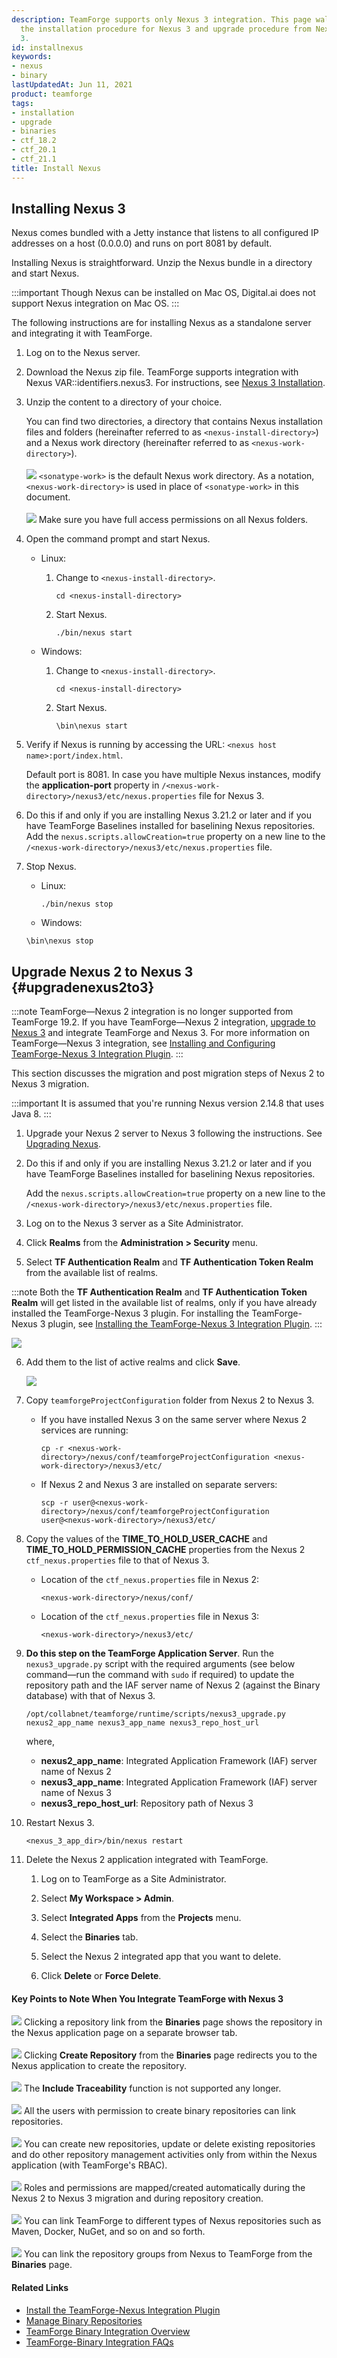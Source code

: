 ```yaml
---
description: TeamForge supports only Nexus 3 integration. This page walks you through
  the installation procedure for Nexus 3 and upgrade procedure from Nexus 2 to Nexus
  3.
id: installnexus
keywords:
- nexus
- binary
lastUpdatedAt: Jun 11, 2021
product: teamforge
tags:
- installation
- upgrade
- binaries
- ctf_18.2
- ctf_20.1
- ctf_21.1
title: Install Nexus
---
```


## Installing Nexus 3

Nexus comes bundled with a Jetty instance that listens to all configured IP addresses on a host (0.0.0.0) and runs on port 8081 by default.

Installing Nexus is straightforward. Unzip the Nexus bundle in a directory and start Nexus.

:::important
Though Nexus can be installed on Mac OS, Digital.ai does not support Nexus integration on Mac OS.
:::

The following instructions are for installing Nexus as a standalone server and integrating it with TeamForge.

1. Log on to the Nexus server.
2. Download the Nexus zip file. TeamForge supports integration with Nexus VAR::identifiers.nexus3. For instructions, see [Nexus 3 Installation](https://help.sonatype.com/repomanager3/installation).
3. Unzip the content to a directory of your choice.

   You can find two directories, a directory that contains Nexus installation files and folders (hereinafter referred to as `<nexus-install-directory>`) and a Nexus work directory (hereinafter referred to as `<nexus-work-directory>`).
   <br></br>
   ![](/docs/assets/images/status-success-small.png) `<sonatype-work>` is the default Nexus work directory. As a notation, `<nexus-work-directory>` is used in place of `<sonatype-work>` in this document.<br></br>
   ![](/docs/assets/images/status-success-small.png) Make sure you have full access permissions on all Nexus folders.
4. Open the command prompt and start Nexus.
   * Linux:

     1. Change to `<nexus-install-directory>`.

        ```linux
        cd <nexus-install-directory>
        ````     
     2. Start Nexus.

        ```linux
        ./bin/nexus start
        ````
   * Windows:

     1. Change to `<nexus-install-directory>`.

        ```msdos
        cd <nexus-install-directory>
        ````    
     2.  Start Nexus.

         ```msdos
         \bin\nexus start
         ````

5. Verify if Nexus is running by accessing the URL: `<nexus host name>:port/index.html`.

   Default port is 8081. In case you have multiple Nexus instances, modify the **application-port** property in `/<nexus-work-directory>/nexus3/etc/nexus.properties` file for Nexus 3.

<!-- Artifact artf413434 : Update the nexus installation document for CTF release 20.1 -->

6. Do this if and only if you are installing Nexus 3.21.2 or later and if you have TeamForge Baselines installed for baselining Nexus repositories.
   Add the `nexus.scripts.allowCreation=true` property on a new line to the `/<nexus-work-directory>/nexus3/etc/nexus.properties` file.
   
7. Stop Nexus.
   * Linux:
     ```linux
     ./bin/nexus stop
     ````
   * Windows:
   ```msdos
   \bin\nexus stop
   ````

## Upgrade Nexus 2 to Nexus 3 {#upgradenexus2to3}

:::note
TeamForge—Nexus 2 integration is no longer supported from TeamForge 19.2. If you have TeamForge—Nexus 2 integration, [upgrade to Nexus 3](../IntegrationPages/installnexus#upgradenexus2to3) and integrate TeamForge and Nexus 3. For more information on TeamForge&mdash;Nexus 3 integration, see [Installing and Configuring TeamForge-Nexus 3 Integration Plugin](./installnexusplugin#installtfnexus3plugin).
:::

This section discusses the migration and post migration steps of Nexus 2 to Nexus 3 migration.

:::important
It is assumed that you're running Nexus version 2.14.8 that uses Java 8.
:::

1. Upgrade your Nexus 2 server to Nexus 3 following the instructions. See [Upgrading Nexus](https://help.sonatype.com/repomanager3/upgrading).
2. Do this if and only if you are installing Nexus 3.21.2 or later and if you have TeamForge Baselines installed for baselining Nexus repositories.

   Add the `nexus.scripts.allowCreation=true` property on a new line to the `/<nexus-work-directory>/nexus3/etc/nexus.properties` file.

3. Log on to the Nexus 3 server as a Site Administrator.
4. Click **Realms** from the **Administration > Security** menu.
5. Select **TF Authentication Realm** and **TF Authentication Token Realm** from the available list of realms.

:::note
Both the **TF Authentication Realm** and **TF Authentication Token Realm** will get listed in the available list of realms, only if you have already installed the TeamForge-Nexus 3 plugin. For installing the TeamForge-Nexus 3 plugin, see [Installing the TeamForge-Nexus 3 Integration Plugin](./installnexusplugin#installtfnexus3plugin).
:::
   
   ![](/docs/assets/images/nexus-3-authentication.png)

6. Add them to the list of active realms and click **Save**.
   
   ![](/docs/assets/images/nexus-3-authentication-2.png)    

7. Copy `teamforgeProjectConfiguration` folder from Nexus 2 to Nexus 3.

   * If you have installed Nexus 3 on the same server where Nexus 2 services are running:

     ```shell
     cp -r <nexus-work-directory>/nexus/conf/teamforgeProjectConfiguration <nexus-work-directory>/nexus3/etc/
     ````

   * If Nexus 2 and Nexus 3 are installed on separate servers:

     ```shell
     scp -r user@<nexus-work-directory>/nexus/conf/teamforgeProjectConfiguration user@<nexus-work-directory>/nexus3/etc/
     ````

8. Copy the values of the **TIME_TO_HOLD_USER_CACHE** and **TIME_TO_HOLD_PERMISSION_CACHE** properties from the Nexus 2 `ctf_nexus.properties` file to that of Nexus 3.

   * Location of the `ctf_nexus.properties` file in Nexus 2:

     ```shell
     <nexus-work-directory>/nexus/conf/      
     ````

   * Location of the `ctf_nexus.properties` file in Nexus 3:

     ```shell
     <nexus-work-directory>/nexus3/etc/
     ````

9. **Do this step on the TeamForge Application Server**. Run the `nexus3_upgrade.py` script with the required arguments (see below command—run the command with `sudo` if required) to update the repository path and the IAF server name of Nexus 2 (against the Binary database) with that of Nexus 3.

   ```shell
   /opt/collabnet/teamforge/runtime/scripts/nexus3_upgrade.py nexus2_app_name nexus3_app_name nexus3_repo_host_url
   ````

   where,

   * **nexus2_app_name**: Integrated Application Framework (IAF) server name of Nexus 2
   * **nexus3_app_name**: Integrated Application Framework (IAF) server name of Nexus 3
   * **nexus3_repo_host_url**: Repository path of Nexus 3

10. Restart Nexus 3.

    ```shell
    <nexus_3_app_dir>/bin/nexus restart
    ````

11. Delete the Nexus 2 application integrated with TeamForge.   

    1. Log on to TeamForge as a Site Administrator.

    2. Select **My Workspace > Admin**.

    3. Select **Integrated Apps** from the **Projects** menu.

    4. Select the **Binaries** tab.

    5. Select the Nexus 2 integrated app that you want to delete.

    6. Click **Delete** or **Force Delete**.

#### Key Points to Note When You Integrate TeamForge with Nexus 3


![](/docs/assets/images/status-success-small.png) Clicking a repository link from the **Binaries** page shows the repository in the Nexus application page on a separate browser tab. <br></br>
![](/docs/assets/images/status-success-small.png) Clicking **Create Repository** from the **Binaries** page redirects you to the Nexus application to create the repository. <br></br>
![](/docs/assets/images/status-success-small.png) The **Include Traceability** function is not supported any longer. <br></br>
![](/docs/assets/images/status-success-small.png) All the users with permission to create binary repositories can link repositories. <br></br>
![](/docs/assets/images/status-success-small.png) You can create new repositories, update or delete existing repositories and do other repository management activities only from within the Nexus application (with TeamForge's RBAC). <br></br>
![](/docs/assets/images/status-success-small.png) Roles and permissions are mapped/created automatically during the Nexus 2 to Nexus 3 migration and during repository creation. <br></br>
![](/docs/assets/images/status-success-small.png) You can link TeamForge to different types of Nexus repositories such as Maven, Docker, NuGet, and so on and so forth. <br></br>
![](/docs/assets/images/status-success-small.png) You can link the repository groups from Nexus to TeamForge from the **Binaries** page. 

#### Related Links

* [Install the TeamForge-Nexus Integration Plugin](../IntegrationPages/installnexusplugin)
* [Manage Binary Repositories](../IntegrationPages/managebinaryrepos)
* [TeamForge Binary Integration Overview](../IntegrationPages/managebinaries)
* [TeamForge-Binary Integration FAQs](../FAQPages/binaries-faqs)

